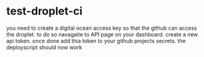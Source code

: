 # test-droplet-ci
you need to create a digital ocean access key so that the github can access the droplet. to do so navagaite to API page on your dashboard. create a new api token. once done add thia token to your github projects secrets. the deployscript should now work
